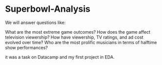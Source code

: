 # Superbowl-Analysis
We will answer questions like:

What are the most extreme game outcomes? How does the game affect television viewership? How have viewership, TV ratings, and ad cost evolved over time? Who are the most prolific musicians in terms of halftime show performances?

it was a task on Datacamp and my first project in EDA.
